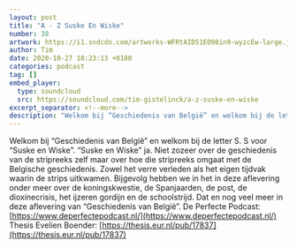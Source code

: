 ```yaml
---
layout: post
title: "A - Z Suske En Wiske"
number: 38
artwork: https://i1.sndcdn.com/artworks-WFRtAID51EO98in9-wyzcEw-large.jpg
author: Tim
date: 2020-10-27 18:23:13 +0100
categories: podcast
tag: []
embed_player:
  type: soundcloud
  src: https://soundcloud.com/tim-gistelinck/a-z-suske-en-wiske
excerpt_separator: <!--more-->
description: "Welkom bij “Geschiedenis van België” en welkom bij de letter S."
---
```

Welkom bij “Geschiedenis van België” en welkom bij de letter S. S voor “Suske en Wiske”. “Suske en Wiske” ja. Niet zozeer over de geschiedenis van de stripreeks zelf maar over hoe die stripreeks omgaat met de Belgische geschiedenis. Zowel het verre verleden als het eigen tijdvak waarin de strips uitkwamen. Bijgevolg hebben we in het in deze aflevering onder meer over de koningskwestie, de Spanjaarden, de post, de dioxinecrisis, het ijzeren gordijn en de schoolstrijd. Dat en nog veel meer in deze aflevering van “Geschiedenis van België”.
De Perfecte Podcast: [https://www.deperfectepodcast.nl/](https://www.deperfectepodcast.nl/)
Thesis Evelien Boender: [https://thesis.eur.nl/pub/17837](https://thesis.eur.nl/pub/17837)